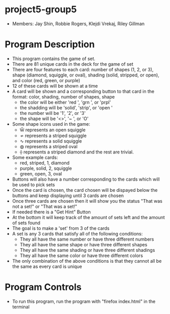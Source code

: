 # project5-group5
- Members: Jay Shin, Robbie Rogers, Klejdi Vrekaj, Riley Gillman

# Program Description
- This program contains the game of set. 
- There are 81 unique cards in the deck for the game of set
- There are four features to each card: number of shapes (1, 2, or 3), shape (diamond, squiggle, or oval), shading (solid, stripped, or open), and color (red, green, or purple)
- 12 of these cards will be shown at a time
- A card will be shown and a corresponding button to that card in the format: color, shading, number of shapes, shape
    - the color will be either 'red ', 'grn ', or 'prpl'
    - the shadding will be 'solid', 'strip', or 'open '
    - the number will be '1', '2', or '3'
    - the shape will be '<>', '~ ', or 'O'
- Some shape icons used in the game:
    - Ѿ represents an open squiggle
    - ≁ represents a striped squiggle
    - ∿ represents a solid squiggle
    - ◍ represents a striped oval
    - ⟠ represents a striped diamond
    and the rest are trivial.
- Some example cards:
    - red, striped, 1, diamond
    - purple, solid, 2, squiggle
    - green, open, 3, oval
- Buttons will also have a number corresponding to the cards which will be used to pick sets
- Once the card is chosen, the card chosen will be dispayed below the buttons and keep displaying until 3 cards are chosen
- Once three cards are chosen then it will show you the status "That was not a set!" or "That was a set!"
- If needed there is a "Get Hint" Button
- At the bottom it will keep track of the amount of sets left and the amount of sets found
- The goal is to make a 'set' from 3 of the cards
- A set is any 3 cards that satisfy all of the following conditions:
    - They all have the same number or have three different numbers
    - They all have the same shape or have three different shapes
    - They all have the same shading or have three different shadings
    - They all have the same color or have three different colors
- The only combination of the above conditions is that they cannot all be the same as every card is unique

# Program Controls
- To run this program, run the program with "firefox index.html" in the terminal

